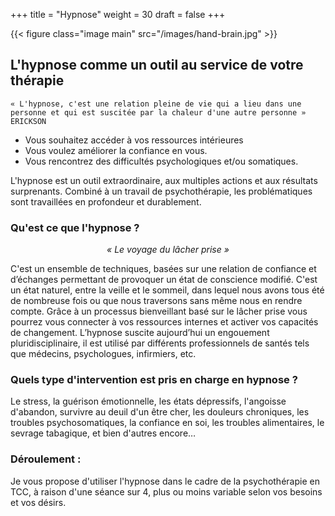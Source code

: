 +++
title = "Hypnose"
weight = 30
draft = false
+++

{{< figure class="image main" src="/images/hand-brain.jpg" >}}

## L'hypnose comme un outil au service de votre thérapie


	« L'hypnose, c'est une relation pleine de vie qui a lieu dans une personne et qui est suscitée par la chaleur d'une autre personne » 
	ERICKSON 


- Vous souhaitez accéder à vos ressources intérieures
- Vous voulez améliorer la confiance en vous.
- Vous rencontrez des difficultés psychologiques et/ou somatiques.

L'hypnose est un outil extraordinaire, aux multiples actions et aux résultats surprenants. Combiné à un travail de psychothérapie, les problématiques sont travaillées en profondeur et durablement. 

### Qu'est ce que l'hypnose ?

<p style="text-align: center; font-style: italic;">« Le voyage du lâcher prise » </p>

C'est un ensemble de techniques, basées sur une relation de confiance et d’échanges permettant de provoquer un état de conscience modifié. C'est un état naturel, entre la veille et le sommeil, dans lequel nous avons tous été de nombreuse fois ou que nous traversons sans même nous en rendre compte.
Grâce à un processus bienveillant basé sur le lâcher prise vous pourrez vous connecter à vos ressources internes et activer vos capacités de changement. 
L’hypnose suscite aujourd’hui un engouement pluridisciplinaire, il est utilisé par différents professionnels de santés tels que médecins, psychologues, infirmiers, etc.

### Quels type d'intervention est pris en charge en hypnose ?

Le stress, la guérison émotionnelle, les états dépressifs, l'angoisse d'abandon, survivre au deuil d'un être cher, les douleurs chroniques, les troubles psychosomatiques, la confiance en soi, les troubles alimentaires, le sevrage tabagique, et bien d'autres encore…

### Déroulement :

Je vous propose d'utiliser l'hypnose dans le cadre de la psychothérapie en TCC, à raison d'une séance sur 4, plus ou moins variable selon vos besoins et vos désirs.




